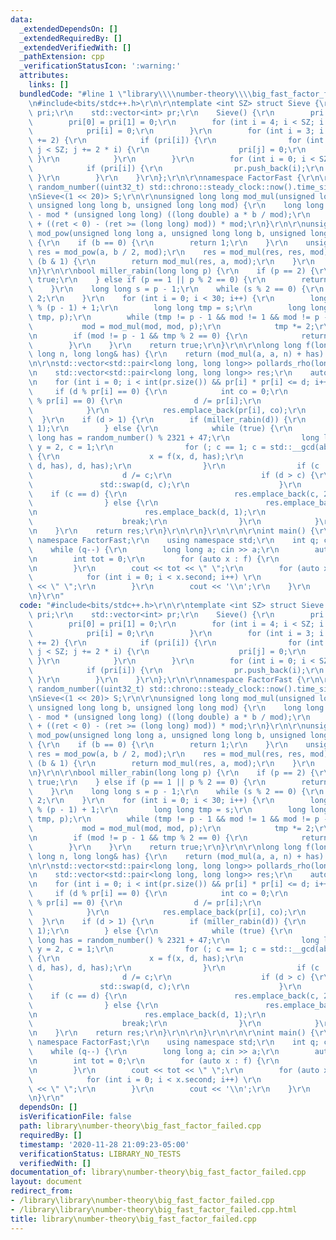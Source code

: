```yaml
---
data:
  _extendedDependsOn: []
  _extendedRequiredBy: []
  _extendedVerifiedWith: []
  _pathExtension: cpp
  _verificationStatusIcon: ':warning:'
  attributes:
    links: []
  bundledCode: "#line 1 \"library\\\\number-theory\\\\big_fast_factor_failed.cpp\"\
    \n#include<bits/stdc++.h>\r\n\r\ntemplate <int SZ> struct Sieve {\r\n    std::bitset<SZ>\
    \ pri;\r\n    std::vector<int> pr;\r\n    Sieve() {\r\n        pri.set();\r\n\
    \        pri[0] = pri[1] = 0;\r\n        for (int i = 4; i < SZ; i += 2) {\r\n\
    \            pri[i] = 0;\r\n        }\r\n        for (int i = 3; i * i < SZ; i\
    \ += 2) {\r\n            if (pri[i]) {\r\n                for (int j = i * i;\
    \ j < SZ; j += 2 * i) {\r\n                    pri[j] = 0;\r\n               \
    \ }\r\n            }\r\n        }\r\n        for (int i = 0; i < SZ; i++) {\r\n\
    \            if (pri[i]) {\r\n                pr.push_back(i);\r\n           \
    \ }\r\n        }\r\n    }\r\n};\r\n\r\nnamespace FactorFast {\r\n\r\nstd::mt19937\
    \ random_number((uint32_t) std::chrono::steady_clock::now().time_since_epoch().count());\r\
    \nSieve<(1 << 20)> S;\r\n\r\nunsigned long long mod_mul(unsigned long long a,\
    \ unsigned long long b, unsigned long long mod) {\r\n    long long ret = a * b\
    \ - mod * (unsigned long long) ((long double) a * b / mod);\r\n    return ret\
    \ + ((ret < 0) - (ret >= (long long) mod)) * mod;\r\n}\r\n\r\nunsigned long long\
    \ mod_pow(unsigned long long a, unsigned long long b, unsigned long long mod)\
    \ {\r\n    if (b == 0) {\r\n        return 1;\r\n    }\r\n    unsigned long long\
    \ res = mod_pow(a, b / 2, mod);\r\n    res = mod_mul(res, res, mod);\r\n    if\
    \ (b & 1) {\r\n        return mod_mul(res, a, mod);\r\n    }\r\n    return res;\r\
    \n}\r\n\r\nbool miller_rabin(long long p) {\r\n    if (p == 2) {\r\n        return\
    \ true;\r\n    } else if (p == 1 || p % 2 == 0) {\r\n        return false;\r\n\
    \    }\r\n    long long s = p - 1;\r\n    while (s % 2 == 0) {\r\n        s /=\
    \ 2;\r\n    }\r\n    for (int i = 0; i < 30; i++) {\r\n        long long a = random_number()\
    \ % (p - 1) + 1;\r\n        long long tmp = s;\r\n        long long mod = mod_pow(a,\
    \ tmp, p);\r\n        while (tmp != p - 1 && mod != 1 && mod != p - 1) {\r\n \
    \           mod = mod_mul(mod, mod, p);\r\n            tmp *= 2;\r\n        }\r\
    \n        if (mod != p - 1 && tmp % 2 == 0) {\r\n            return false;\r\n\
    \        }\r\n    }\r\n    return true;\r\n}\r\n\r\nlong long f(long long a, long\
    \ long n, long long& has) {\r\n    return (mod_mul(a, a, n) + has) % n;\r\n}\r\
    \n\r\nstd::vector<std::pair<long long, long long>> pollards_rho(long long d) {\r\
    \n    std::vector<std::pair<long long, long long>> res;\r\n    auto& pr = S.pr;\r\
    \n    for (int i = 0; i < int(pr.size()) && pr[i] * pr[i] <= d; i++) {\r\n   \
    \     if (d % pr[i] == 0) {\r\n            int co = 0;\r\n            while (d\
    \ % pr[i] == 0) {\r\n                d /= pr[i];\r\n                co++;\r\n\
    \            }\r\n            res.emplace_back(pr[i], co);\r\n        }\r\n  \
    \  }\r\n    if (d > 1) {\r\n        if (miller_rabin(d)) {\r\n            res.emplace_back(d,\
    \ 1);\r\n        } else {\r\n            while (true) {\r\n                long\
    \ long has = random_number() % 2321 + 47;\r\n                long long x = 2,\
    \ y = 2, c = 1;\r\n                for (; c == 1; c = std::__gcd(abs(x - y), d))\
    \ {\r\n                    x = f(x, d, has);\r\n                    y = f(f(y,\
    \ d, has), d, has);\r\n                }\r\n                if (c != d) {\r\n\
    \                    d /= c;\r\n                    if (d > c) {\r\n         \
    \               std::swap(d, c);\r\n                    }\r\n                \
    \    if (c == d) {\r\n                        res.emplace_back(c, 2);\r\n    \
    \                } else {\r\n                        res.emplace_back(c, 1);\r\
    \n                        res.emplace_back(d, 1);\r\n                    }\r\n\
    \                    break;\r\n                }\r\n            }\r\n        }\r\
    \n    }\r\n    return res;\r\n}\r\n\r\n}\r\n\r\n\r\nint main() {\r\n    using\
    \ namespace FactorFast;\r\n    using namespace std;\r\n    int q; cin >> q;\r\n\
    \    while (q--) {\r\n        long long a; cin >> a;\r\n        auto f = pollards_rho(a);\r\
    \n        int tot = 0;\r\n        for (auto x : f) {\r\n            tot += x.second;\r\
    \n        }\r\n        cout << tot << \" \";\r\n        for (auto x : f) {\r\n\
    \            for (int i = 0; i < x.second; i++) \r\n                cout << x.first\
    \ << \" \";\r\n        }\r\n        cout << '\\n';\r\n    }\r\n    return 0;\r\
    \n}\r\n"
  code: "#include<bits/stdc++.h>\r\n\r\ntemplate <int SZ> struct Sieve {\r\n    std::bitset<SZ>\
    \ pri;\r\n    std::vector<int> pr;\r\n    Sieve() {\r\n        pri.set();\r\n\
    \        pri[0] = pri[1] = 0;\r\n        for (int i = 4; i < SZ; i += 2) {\r\n\
    \            pri[i] = 0;\r\n        }\r\n        for (int i = 3; i * i < SZ; i\
    \ += 2) {\r\n            if (pri[i]) {\r\n                for (int j = i * i;\
    \ j < SZ; j += 2 * i) {\r\n                    pri[j] = 0;\r\n               \
    \ }\r\n            }\r\n        }\r\n        for (int i = 0; i < SZ; i++) {\r\n\
    \            if (pri[i]) {\r\n                pr.push_back(i);\r\n           \
    \ }\r\n        }\r\n    }\r\n};\r\n\r\nnamespace FactorFast {\r\n\r\nstd::mt19937\
    \ random_number((uint32_t) std::chrono::steady_clock::now().time_since_epoch().count());\r\
    \nSieve<(1 << 20)> S;\r\n\r\nunsigned long long mod_mul(unsigned long long a,\
    \ unsigned long long b, unsigned long long mod) {\r\n    long long ret = a * b\
    \ - mod * (unsigned long long) ((long double) a * b / mod);\r\n    return ret\
    \ + ((ret < 0) - (ret >= (long long) mod)) * mod;\r\n}\r\n\r\nunsigned long long\
    \ mod_pow(unsigned long long a, unsigned long long b, unsigned long long mod)\
    \ {\r\n    if (b == 0) {\r\n        return 1;\r\n    }\r\n    unsigned long long\
    \ res = mod_pow(a, b / 2, mod);\r\n    res = mod_mul(res, res, mod);\r\n    if\
    \ (b & 1) {\r\n        return mod_mul(res, a, mod);\r\n    }\r\n    return res;\r\
    \n}\r\n\r\nbool miller_rabin(long long p) {\r\n    if (p == 2) {\r\n        return\
    \ true;\r\n    } else if (p == 1 || p % 2 == 0) {\r\n        return false;\r\n\
    \    }\r\n    long long s = p - 1;\r\n    while (s % 2 == 0) {\r\n        s /=\
    \ 2;\r\n    }\r\n    for (int i = 0; i < 30; i++) {\r\n        long long a = random_number()\
    \ % (p - 1) + 1;\r\n        long long tmp = s;\r\n        long long mod = mod_pow(a,\
    \ tmp, p);\r\n        while (tmp != p - 1 && mod != 1 && mod != p - 1) {\r\n \
    \           mod = mod_mul(mod, mod, p);\r\n            tmp *= 2;\r\n        }\r\
    \n        if (mod != p - 1 && tmp % 2 == 0) {\r\n            return false;\r\n\
    \        }\r\n    }\r\n    return true;\r\n}\r\n\r\nlong long f(long long a, long\
    \ long n, long long& has) {\r\n    return (mod_mul(a, a, n) + has) % n;\r\n}\r\
    \n\r\nstd::vector<std::pair<long long, long long>> pollards_rho(long long d) {\r\
    \n    std::vector<std::pair<long long, long long>> res;\r\n    auto& pr = S.pr;\r\
    \n    for (int i = 0; i < int(pr.size()) && pr[i] * pr[i] <= d; i++) {\r\n   \
    \     if (d % pr[i] == 0) {\r\n            int co = 0;\r\n            while (d\
    \ % pr[i] == 0) {\r\n                d /= pr[i];\r\n                co++;\r\n\
    \            }\r\n            res.emplace_back(pr[i], co);\r\n        }\r\n  \
    \  }\r\n    if (d > 1) {\r\n        if (miller_rabin(d)) {\r\n            res.emplace_back(d,\
    \ 1);\r\n        } else {\r\n            while (true) {\r\n                long\
    \ long has = random_number() % 2321 + 47;\r\n                long long x = 2,\
    \ y = 2, c = 1;\r\n                for (; c == 1; c = std::__gcd(abs(x - y), d))\
    \ {\r\n                    x = f(x, d, has);\r\n                    y = f(f(y,\
    \ d, has), d, has);\r\n                }\r\n                if (c != d) {\r\n\
    \                    d /= c;\r\n                    if (d > c) {\r\n         \
    \               std::swap(d, c);\r\n                    }\r\n                \
    \    if (c == d) {\r\n                        res.emplace_back(c, 2);\r\n    \
    \                } else {\r\n                        res.emplace_back(c, 1);\r\
    \n                        res.emplace_back(d, 1);\r\n                    }\r\n\
    \                    break;\r\n                }\r\n            }\r\n        }\r\
    \n    }\r\n    return res;\r\n}\r\n\r\n}\r\n\r\n\r\nint main() {\r\n    using\
    \ namespace FactorFast;\r\n    using namespace std;\r\n    int q; cin >> q;\r\n\
    \    while (q--) {\r\n        long long a; cin >> a;\r\n        auto f = pollards_rho(a);\r\
    \n        int tot = 0;\r\n        for (auto x : f) {\r\n            tot += x.second;\r\
    \n        }\r\n        cout << tot << \" \";\r\n        for (auto x : f) {\r\n\
    \            for (int i = 0; i < x.second; i++) \r\n                cout << x.first\
    \ << \" \";\r\n        }\r\n        cout << '\\n';\r\n    }\r\n    return 0;\r\
    \n}\r\n"
  dependsOn: []
  isVerificationFile: false
  path: library\number-theory\big_fast_factor_failed.cpp
  requiredBy: []
  timestamp: '2020-11-28 21:09:23-05:00'
  verificationStatus: LIBRARY_NO_TESTS
  verifiedWith: []
documentation_of: library\number-theory\big_fast_factor_failed.cpp
layout: document
redirect_from:
- /library\library\number-theory\big_fast_factor_failed.cpp
- /library\library\number-theory\big_fast_factor_failed.cpp.html
title: library\number-theory\big_fast_factor_failed.cpp
---
```

